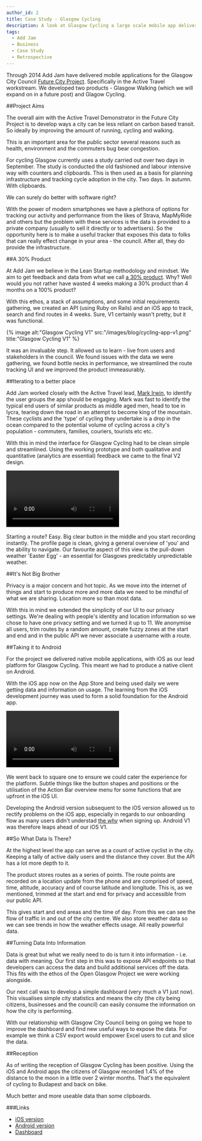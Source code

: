 ```yaml
---
author_id: 2
title: Case Study - Glasgow Cycling
description: A look at Glasgow Cycling a large scale mobile app delivered for the Glasgow Future City Project/Open Glasgow.
tags:
  - Add Jam
  - Business
  - Case Study
  - Retrospective
---
```

Through 2014 Add Jam have delivered mobile applications for the Glasgow City Council [Future City Project](http://open.glasgow.gov.uk). Specifically in the Active Travel workstream. We developed two products - Glasgow Walking (which we will expand on in a future post) and Glagow Cycling.

##Project Aims

The overall aim with the Active Travel Demonstrator in the Future City Project is to develop ways a city can be less reliant on carbon based transit. So ideally by improving the amount of running, cycling and walking.

This is an important area for the public sector several reasons such as health, environment and the commuters bug bear congestion.

For cycling Glasgow currently uses a study carried out over two days in September. The study is conducted the old fashioned and labour intensive way with counters and clipboards. This is then used as a basis for planning infrastructure and tracking cycle adoption in the city. Two days. In autumn. With clipboards.

We can surely do better with software right?

With the power of modern smartphones we have a plethora of options for tracking our activity and performance from the likes of Strava, MapMyRide and others but the problem with these services is the data is provided to a private company (usually to sell it directly or to advertisers). So the opportunity here is to make a useful tracker that exposes this data to folks that can really effect change in your area - the council. After all, they do provide the infrastructure.

##A 30% Product

At Add Jam we believe in the Lean Startup methodology and mindset. We aim to get feedback and data from what we call [a 30% product](http://blog.42floors.com/thirty-percent-feedback/). Why? Well would you not rather have wasted 4 weeks making a 30% product than 4 months on a 100% product?

With this ethos, a stack of assumptions, and some initial requirements gathering, we created an API (using Ruby on Rails) and an iOS app to track, search and find routes in 4 weeks. Sure, V1 certainly wasn't pretty, but it was functional.

{% image alt:"Glasgow Cycling V1" src:"/images/blog/cycling-app-v1.png" title:"Glasgow Cycling V1" %}

It was an invaluable step. It allowed us to learn - live from users and stakeholders in the council. We found issues with the data we were gathering, we found bottle necks in performance, we streamlined the route tracking UI and we improved the product immeasurably.

##Iterating to a better place

Add Jam worked closely with the Active Travel lead, [Mark Irwin](https://twitter.com/sdeglasgow), to identify the user groups the app should be engaging. Mark was fast to identify the typical end users of similar products as middle aged men, head to toe in lycra, tearing down the road in an attempt to become king of the mountain. These cyclists and the 'type' of cycling they undertake is a drop in the ocean compared to the potential volume of cycling across a city's population - commuters, families, couriers, tourists etc etc.

With this in mind the interface for Glasgow Cycling had to be clean simple and streamlined. Using the working prototype and both qualitative and quantitative (analytics are essential) feedback we came to the final V2 design.

<video autoplay loop>
  <source src="/images/blog/ios-cycling-app.mp4" type="video/mp4">
  <source src="movie.ogg" type="video/ogg">
  <img src="/images/blog/cycling-app-v2.png" title="Your browser does not support our video">
</video>

Starting a route? Easy. Big clear button in the middle and you start recording instantly. The profile page is clean, giving a general overview of 'you' and the ability to navigate. Our favourite aspect of this view is the pull-down weather 'Easter Egg' - an essential for Glasgows predictably unpredictable weather.

##It's Not Big Brother

Privacy is a major concern and hot topic. As we move into the internet of things and start to produce more and more data we need to be mindful of what we are sharing. Location more so than most data.

With this in mind we extended the simplicity of our UI to our privacy settings. We're dealing with people's identity and location information so we chose to have one privacy setting and we turned it up to 11. We anonymise all users, trim routes by a random amount, create fuzzy zones at the start and end and in the public API we never associate a username with a route.

##Taking it to Android

For the project we delivered native mobile applications, with iOS as our lead platform for Glasgow Cycling. This meant we had to produce a native client on Android.

With the iOS app now on the App Store and being used daily we were getting data and information on usage. The learning from the iOS development journey was used to form a solid foundation for the Android app.

<video autoplay loop>
  <source src="/images/blog/cycling-android.mp4" type="video/mp4">
  <source src="movie.ogg" type="video/ogg">
  <img src="/images/blog/cycling-app-android.png" title="Your browser does not support our video">
 </video>

We went back to square one to ensure we could cater the experience for the platform. Subtle things like the button shapes and positions or the utilisation of the Action Bar overview menu for some functions that are upfront in the iOS UI.

Developing the Android version subsequent to the iOS version allowed us to rectify problems on the iOS app, especially in regards to our onboarding flow as many users didn't understad [the _why_](http://rookieoven.com/2012/10/08/people-dont-buy-what-you-do-they-buy-why-you-do-it/) when signing up. Android V1 was therefore leaps ahead of our iOS V1.

##So What Data Is There?

At the highest level the app can serve as a count of active cyclist in the city. Keeping a tally of active daily users and the distance they cover. But the API has a lot more depth to it.

The product stores routes as a series of points. The route points are recorded on a location update from the phone and are comprised of speed, time, altitude, accuracy and of course latitude and longitude. This is, as we mentioned, trimmed at the start and end for privacy and accessible from our public API.

This gives start and end areas and the time of day. From this we can see the flow of traffic in and out of the city centre. We also store weather data so we can see trends in how the weather effects usage. All really powerful data.

##Turning Data Into Information

Data is great but what we really need to do is turn it into information - i.e. data with meaning. Our first step in this was to expose API endpoints so that developers can access the data and build additional services off the data. This fits with the ethos of the Open Glasgow Project we were working alongside.

Our next call was to develop a simple dashboard (very much a V1 just now). This visualises simple city statistics and means the city (the city being citizens, businesses and the council) can easily consume the information on how the city is performing.

With our relationship with Glasgow City Council being on going we hope to improve the dashboard and find new useful ways to expose the data. For example we think a CSV export would empower Excel users to cut and slice the data.

##Reception

As of writing the reception of Glasgow Cycling has been positive. Using the iOS and Android apps the citizens of Glasgow recorded 1.4% of the distance to the moon in a little over 2 winter months. That's the equivalent of cycling to Budapest and back on bike.

Much better and more useable data than some clipboards.

###Links

* [iOS version](https://itunes.apple.com/us/app/glasgow-cycling/id930422838?mt=8)  
* [Android version](https://play.google.com/store/apps/details?id=com.fcd.glasgowcycling)  
* [Dashboard](http://glasgowcycling.com)  
